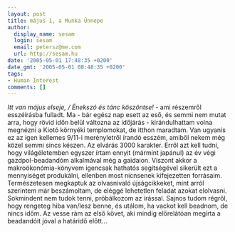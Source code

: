 ```yaml
---
layout: post
title: május 1, a Munka Ünnepe
author:
  display_name: sesam
  login: sesam
  email: petersz@me.com
  url: http://sesam.hu
date: '2005-05-01 17:48:35 +0200'
date_gmt: '2005-05-01 08:48:35 +0200'
tags:
- Human Interest
comments: []
---
```


_Itt van május elseje, / Énekszó és tánc köszöntse!_ \- ami részemről esszéírásba fulladt. Ma - bár egész nap esett az eső, és semmi nem mutat arra, hogy rövid időn belül változna az időjárás - kirándulhattam volna megnézni a Kiotó környéki templomokat, de itthon maradtam. Van ugyanis ez az igen kellemes 9/11-i merényletről írandó esszém, amiből nekem még közel semmi sincs készen. Az elvárás 3000 karakter. Erről azt kell tudni, hogy világéletemben egyszer írtam ennyit (mármint japánul) az év végi gazdpol-beadandóm alkalmával még a gaidaion. Viszont akkor a makroökonómia-könyvem igencsak hathatós segítségével sikerült ezt a mennyiséget produkálni, ellenben most nicnsenek kifejezetten forrásaim. Természetesen megkaptuk az olvasnivaló újságcikkeket, mint arról szerintem már beszámoltam, de eléggé lehetetlen feladat azokat elolvasni. Sokmindent nem tudok tenni, próbálkozom az írással. Sajnos tudom régről, hogy rengeteg hiba van/lesz benne, és utálom, ha vackot kell beadnom, de nincs időm. Az vesse rám az első követ, aki mindig előrelátóan megírta a beadandóit jóval a határidő előtt...
